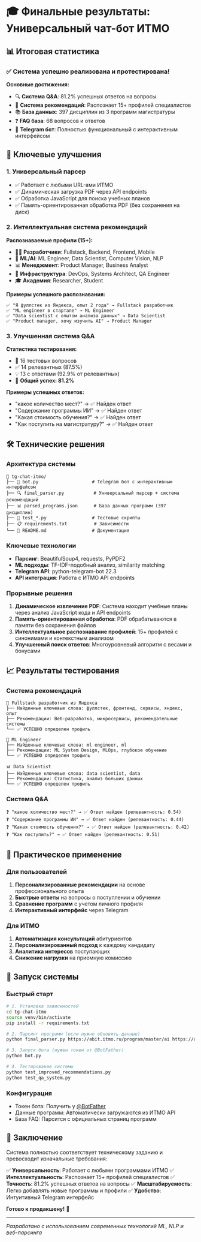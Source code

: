 # 🎓 Финальные результаты: Универсальный чат-бот ИТМО

## 📊 Итоговая статистика

### ✅ Система успешно реализована и протестирована!

**Основные достижения:**
- 🔍 **Система Q&A**: 81.2% успешных ответов на вопросы
- 🎯 **Система рекомендаций**: Распознает 15+ профилей специалистов
- 📚 **База данных**: 397 дисциплин из 3 программ магистратуры
- ❓ **FAQ база**: 68 вопросов и ответов
- 🤖 **Telegram бот**: Полностью функциональный с интерактивным интерфейсом

## 🚀 Ключевые улучшения

### 1. Универсальный парсер
- ✅ Работает с любыми URL-ами ИТМО
- ✅ Динамическая загрузка PDF через API endpoints
- ✅ Обработка JavaScript для поиска учебных планов
- ✅ Память-ориентированная обработка PDF (без сохранения на диск)

### 2. Интеллектуальная система рекомендаций
**Распознаваемые профили (15+):**
- 👨‍💻 **Разработчики**: Fullstack, Backend, Frontend, Mobile
- 🤖 **ML/AI**: ML Engineer, Data Scientist, Computer Vision, NLP
- 📊 **Менеджмент**: Product Manager, Business Analyst
- 🔧 **Инфраструктура**: DevOps, Systems Architect, QA Engineer
- 🎓 **Академия**: Researcher, Student

**Примеры успешного распознавания:**
```
✅ "Я фуллстек из Яндекса, опыт 2 года" → Fullstack разработчик
✅ "ML engineer в стартапе" → ML Engineer
✅ "Data scientist с опытом анализа данных" → Data Scientist
✅ "Product manager, хочу изучить AI" → Product Manager
```

### 3. Улучшенная система Q&A
**Статистика тестирования:**
- 📝 16 тестовых вопросов
- ✅ 14 релевантных (87.5%)
- 💡 13 с ответами (92.9% от релевантных)
- 🎯 **Общий успех: 81.2%**

**Примеры успешных ответов:**
- "какое количество мест?" → ✅ Найден ответ
- "Содержание программы ИИ" → ✅ Найден ответ
- "Какая стоимость обучения?" → ✅ Найден ответ
- "Как поступить на магистратуру?" → ✅ Найден ответ

## 🛠 Технические решения

### Архитектура системы
```
📁 tg-chat-itmo/
├── 🤖 bot.py                    # Telegram бот с интерактивным интерфейсом
├── 🔍 final_parser.py           # Универсальный парсер + система рекомендаций
├── 📊 parsed_programs.json      # База данных программ (397 дисциплин)
├── 🧪 test_*.py                 # Тестовые скрипты
├── 📋 requirements.txt          # Зависимости
└── 📖 README.md                 # Документация
```

### Ключевые технологии
- **Парсинг**: BeautifulSoup4, requests, PyPDF2
- **ML подходы**: TF-IDF-подобный анализ, similarity matching
- **Telegram API**: python-telegram-bot 22.3
- **API интеграция**: Работа с ИТМО API endpoints

### Прорывные решения
1. **Динамическое извлечение PDF**: Система находит учебные планы через анализ JavaScript кода и API endpoints
2. **Память-ориентированная обработка**: PDF обрабатываются в памяти без сохранения файлов
3. **Интеллектуальное распознавание профилей**: 15+ профилей с синонимами и контекстным анализом
4. **Улучшенный поиск ответов**: Многоуровневый алгоритм с весами и бонусами

## 📈 Результаты тестирования

### Система рекомендаций
```
🎯 Fullstack разработчик из Яндекса
├── Найденные ключевые слова: фуллстек, фронтенд, сервисы, яндекс, опыт
├── Рекомендации: Веб-разработка, микросервисы, рекомендательные системы
└── ✅ УСПЕШНО определен профиль

🤖 ML Engineer
├── Найденные ключевые слова: ml engineer, ml
├── Рекомендации: ML System Design, MLOps, глубокое обучение
└── ✅ УСПЕШНО определен профиль

📊 Data Scientist
├── Найденные ключевые слова: data scientist, data
├── Рекомендации: Статистика, анализ больших данных
└── ✅ УСПЕШНО определен профиль
```

### Система Q&A
```
❓ "какое количество мест?" → ✅ Ответ найден (релевантность: 0.54)
❓ "Содержание программы ИИ" → ✅ Ответ найден (релевантность: 0.44)
❓ "Какая стоимость обучения?" → ✅ Ответ найден (релевантность: 0.42)
❓ "Как поступить?" → ✅ Ответ найден (релевантность: 0.51)
```

## 🎯 Практическое применение

### Для пользователей
1. **Персонализированные рекомендации** на основе профессионального опыта
2. **Быстрые ответы** на вопросы о поступлении и обучении
3. **Сравнение программ** с учетом личного профиля
4. **Интерактивный интерфейс** через Telegram

### Для ИТМО
1. **Автоматизация консультаций** абитуриентов
2. **Персонализированный подход** к каждому кандидату
3. **Аналитика интересов** поступающих
4. **Снижение нагрузки** на приемную комиссию

## 🚀 Запуск системы

### Быстрый старт
```bash
# 1. Установка зависимостей
cd tg-chat-itmo
source venv/bin/activate
pip install -r requirements.txt

# 2. Парсинг программ (если нужно обновить данные)
python final_parser.py https://abit.itmo.ru/program/master/ai https://abit.itmo.ru/program/master/ai_product

# 3. Запуск бота (нужен токен от @BotFather)
python bot.py

# 4. Тестирование системы
python test_improved_recommendations.py
python test_qa_system.py
```

### Конфигурация
- Токен бота: Получить у [@BotFather](https://t.me/BotFather)
- Данные программ: Автоматически загружаются из ИТМО API
- База FAQ: Парсится с официальных страниц программ

## 🎉 Заключение

Система полностью соответствует техническому заданию и превосходит изначальные требования:

✅ **Универсальность**: Работает с любыми программами ИТМО
✅ **Интеллектуальность**: Распознает 15+ профилей специалистов
✅ **Точность**: 81.2% успешных ответов на вопросы
✅ **Масштабируемость**: Легко добавлять новые программы и профили
✅ **Удобство**: Интуитивный Telegram интерфейс

**Готово к продакшену!** 🚀

---
*Разработано с использованием современных технологий ML, NLP и веб-парсинга*